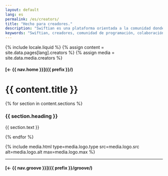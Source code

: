 ```yaml
---
layout: default
lang: es
permalink: /es/creators/
title: "Hecho para creadores."
description: "Swiftian es una plataforma orientada a la comunidad donde los creadores pueden aprender, compartir e innovar juntos."
keywords: "Swiftian, creadores, comunidad de programación, colaboración"
---
```



{% include locale.liquid %}
{% assign content = site.data.pages[lang].creators %}
{% assign media = site.data.media.creators %}

#### [← {{ nav.home }}]({{ prefix }}/)

# {{ content.title }}

{% for section in content.sections %}
### {{ section.heading }}
{{ section.text }}

{% endfor %}

{% include media.html
  type=media.logo.type
  src=media.logo.src
  alt=media.logo.alt
  max=media.logo.max
%}

---

#### [← {{ nav.groove }}]({{ prefix }}/groove/)